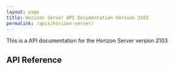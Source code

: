 ```yaml
---
layout: page
title: Horizon Server API Documentation Version 2103
permalink: /apis/horizon-server/
---
```


This is a API documentation for the Horizon Server version 2103

## API Reference
<swagger-ui src="./rest-api-swagger-docs.json"/>